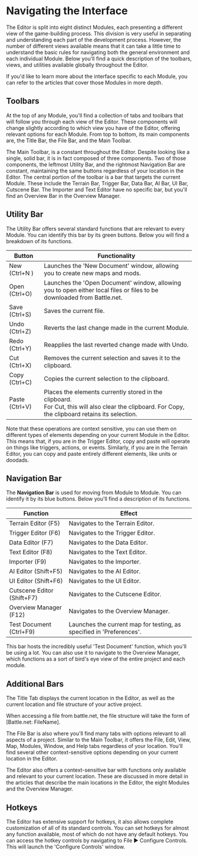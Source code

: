 # Navigating the Interface

The Editor is split into eight distinct Modules, each presenting a different view of the game-building process. This division is very useful in separating and understanding each part of the development process. However, the number of different views available means that it can take a little time to understand the basic rules for navigating both the general environment and each individual Module. Below you'll find a quick description of the toolbars, views, and utilities available globally throughout the Editor.

If you'd like to learn more about the interface specific to each Module, you can refer to the articles that cover those Modules in more depth.

## Toolbars

At the top of any Module, you'll find a collection of tabs and toolbars that will follow you through each view of the Editor. These components will change slightly according to which view you have of the Editor, offering relevant options for each Module. From top to bottom, its main components are, the Title Bar, the File Bar, and the Main Toolbar.

The Main Toolbar, is a constant throughout the Editor. Despite looking like a single, solid bar, it is in fact composed of three components. Two of those components, the leftmost Utility Bar, and the rightmost Navigation Bar are constant, maintaining the same buttons regardless of your location in the Editor. The central portion of the toolbar is a bar that targets the current Module. These include the Terrain Bar, Trigger Bar, Data Bar, AI Bar, UI Bar, Cutscene Bar. The Importer and Text Editor have no specific bar, but you'll find an Overview Bar in the Overview Manager.

## Utility Bar

The Utility Bar offers several standard functions that are relevant to every Module. You can identify this bar by its green buttons. Below you will find a breakdown of its functions.

| Button         | Functionality                                                |
| -------------- | ------------------------------------------------------------ |
| New (Ctrl+N )  | Launches the 'New Document' window, allowing you to create new maps and mods. |
| Open (Ctrl+O)  | Launches the 'Open Document' window, allowing you to open either local files or files to be downloaded from Battle.net. |
| Save (Ctrl+S)  | Saves the current file.                                      |
| Undo (Ctrl+Z)  | Reverts the last change made in the current Module.          |
| Redo (Ctrl+Y)  | Reapplies the last reverted change made with Undo.           |
| Cut (Ctrl+X)   | Removes the current selection and saves it to the clipboard. |
| Copy (Ctrl+C)  | Copies the current selection to the clipboard.               |
| Paste (Ctrl+V) | Places the elements currently stored in the clipboard.<br />For Cut, this will also clear the clipboard. For Copy, the clipboard retains its selection. |



Note that these operations are context sensitive, you can use them on different types of elements depending on your current Module in the Editor. This means that, if you are in the Trigger Editor, copy and paste will operate on things like triggers, actions, or events. Similarly, if you are in the Terrain Editor, you can copy and paste entirely different elements, like units or doodads.

## Navigation Bar

The **Navigation Bar** is used for moving from Module to Module. You can identify it by its blue buttons. Below you'll find a description of its functions.

| Function                   | Effect                                                       |
| -------------------------- | ------------------------------------------------------------ |
| Terrain Editor (F5)        | Navigates to the Terrain Editor.                             |
| Trigger Editor (F6)        | Navigates to the Trigger Editor.                             |
| Data Editor (F7)           | Navigates to the Data Editor.                                |
| Text Editor (F8)           | Navigates to the Text Editor.                                |
| Importer (F9)              | Navigates to the Importer.                                   |
| AI Editor (Shift+F5)       | Navigates to the AI Editor.                                  |
| UI Editor (Shift+F6)       | Navigates to the UI Editor.                                  |
| Cutscene Editor (Shift+F7) | Navigates to the Cutscene Editor.                            |
| Overview Manager (F12)     | Navigates to the Overview Manager.                           |
| Test Document (Ctrl+F9)    | Launches the current map for testing, as specified in 'Preferences'. |

This bar hosts the incredibly useful 'Test Document' function, which you'll be using a lot. You can also use it to navigate to the Overview Manager, which functions as a sort of bird's eye view of the entire project and each module.

## Additional Bars

The Title Tab displays the current location in the Editor, as well as the current location and file structure of your active project.

When accessing a file from battle.net, the file structure will take the form of \[Battle.net: FileName\].

The File Bar is also where you'll find many tabs with options relevant to all aspects of a project. Similar to the Main Toolbar, it offers the File, Edit, View, Map, Modules, Window, and Help tabs regardless of your location. You'll find several other context-sensitive options depending on your current location in the Editor.

The Editor also offers a context-sensitive bar with functions only available and relevant to your current location. These are discussed in more detail in the articles that describe the main locations in the Editor, the eight Modules and the Overview Manager.

## Hotkeys

The Editor has extensive support for hotkeys, it also allows complete customization of all of its standard controls. You can set hotkeys for almost any function available, most of which do not have any default hotkeys. You can access the hotkey controls by navigating to File ▶︎ Configure Controls. This will launch the 'Configure Controls' window.
